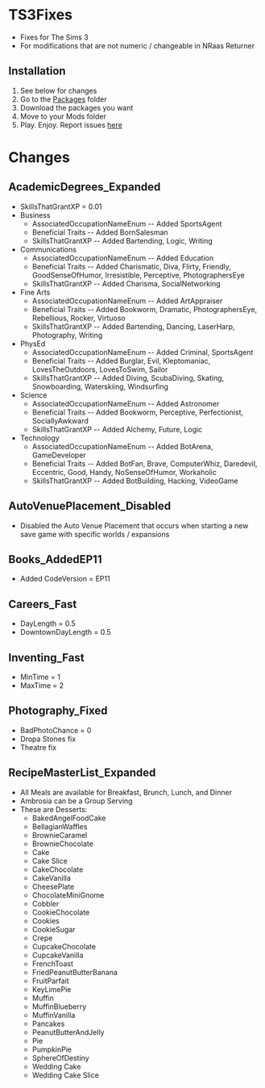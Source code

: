 # TS3Fixes

+ Fixes for The Sims 3
+ For modifications that are not numeric / changeable in NRaas Returner

## Installation

1. See below for changes
2. Go to the [Packages](https://github.com/VMPYRC/TS3Fixes/tree/main/Packages) folder
3. Download the packages you want
4. Move to your Mods folder
5. Play. Enjoy. Report issues [here](https://github.com/VMPYRC/TS3Fixes/issues)

# Changes

## AcademicDegrees_Expanded

+ SkillsThatGrantXP = 0.01
+ Business
  + AssociatedOccupationNameEnum -- Added SportsAgent
  + Beneficial Traits -- Added BornSalesman
  + SkillsThatGrantXP -- Added Bartending, Logic, Writing
+ Communications
  + AssociatedOccupationNameEnum -- Added Education
  + Beneficial Traits -- Added Charismatic, Diva, Flirty, Friendly, GoodSenseOfHumor, Irresistible, Perceptive, PhotographersEye
  + SkillsThatGrantXP -- Added Charisma, SocialNetworking
+ Fine Arts
  + AssociatedOccupationNameEnum -- Added ArtAppraiser
  + Beneficial Traits -- Added Bookworm, Dramatic, PhotographersEye, Rebellious, Rocker, Virtuoso
  + SkillsThatGrantXP -- Added Bartending, Dancing, LaserHarp, Photography, Writing
+ PhysEd
  + AssociatedOccupationNameEnum -- Added Criminal, SportsAgent
  + Beneficial Traits -- Added Burglar, Evil, Kleptomaniac, LovesTheOutdoors, LovesToSwim, Sailor
  + SkillsThatGrantXP -- Added Diving, ScubaDiving, Skating, Snowboarding, Waterskiing, Windsurfing
+ Science
  + AssociatedOccupationNameEnum -- Added Astronomer
  + Beneficial Traits -- Added Bookworm, Perceptive, Perfectionist, SociallyAwkward
  + SkillsThatGrantXP -- Added Alchemy, Future, Logic
+ Technology
  + AssociatedOccupationNameEnum -- Added BotArena, GameDeveloper
  + Beneficial Traits -- Added BotFan, Brave, ComputerWhiz, Daredevil, Eccentric, Good, Handy, NoSenseOfHumor, Workaholic
  + SkillsThatGrantXP -- Added BotBuilding, Hacking, VideoGame

## AutoVenuePlacement_Disabled

+ Disabled the Auto Venue Placement that occurs when starting a new save game with specific worlds / expansions

## Books_AddedEP11

+ Added CodeVersion = EP11

## Careers_Fast

+ DayLength = 0.5
+ DowntownDayLength = 0.5

## Inventing_Fast

+ MinTime = 1
+ MaxTime = 2

## Photography_Fixed

+ BadPhotoChance = 0
+ Dropa Stones fix
+ Theatre fix

## RecipeMasterList_Expanded

+ All Meals are available for Breakfast, Brunch, Lunch, and Dinner
+ Ambrosia can be a Group Serving
+ These are Desserts:
  + BakedAngelFoodCake
  + BellagianWaffles
  + BrownieCaramel
  + BrownieChocolate
  + Cake
  + Cake Slice
  + CakeChocolate
  + CakeVanilla
  + CheesePlate
  + ChocolateMiniGnome
  + Cobbler
  + CookieChocolate
  + Cookies
  + CookieSugar
  + Crepe
  + CupcakeChocolate
  + CupcakeVanilla
  + FrenchToast
  + FriedPeanutButterBanana
  + FruitParfait
  + KeyLimePie
  + Muffin
  + MuffinBlueberry
  + MuffinVanilla
  + Pancakes
  + PeanutButterAndJelly
  + Pie
  + PumpkinPie
  + SphereOfDestiny
  + Wedding Cake
  + Wedding Cake Slice
